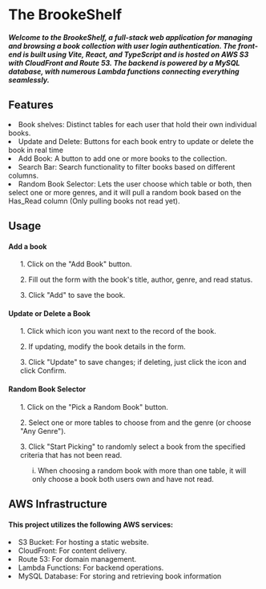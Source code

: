<H1> The BrookeShelf </H1>

<H5> Welcome to the BrookeShelf, a full-stack web application for managing and browsing a book collection with user login authentication. 
  The front-end is built using Vite, React, and TypeScript and is hosted on AWS S3 with CloudFront and Route 53. 
  The backend is powered by a MySQL database, with numerous Lambda functions connecting everything seamlessly.</H5>

<H2> Features</H2>
<li>Book shelves: Distinct tables for each user that hold their own individual books.</li>
<li>Update and Delete: Buttons for each book entry to update or delete the book in real time</li>
<li>Add Book: A button to add one or more books to the collection.</li>
<li>Search Bar: Search functionality to filter books based on different columns.</li>
<li> Random Book Selector: Lets the user choose which table or both, then select one or more genres, and it will pull a random book based on the Has_Read column (Only pulling books not read yet).</li>

<H2>Usage</H2>
<H4>Add a book</H4>
<ul>1. Click on the "Add Book" button.</ul>
<ul>2. Fill out the form with the book's title, author, genre, and read status.</ul>
<ul>3. Click "Add" to save the book.</ul>

<H4>Update or Delete a Book</H4>
<ul>1. Click which icon you want next to the record of the book.</ul>
<ul>2. If updating, modify the book details in the form.</ul>
<ul>3. Click "Update" to save changes; if deleting, just click the icon and click Confirm.</ul>

<h4>Random Book Selector</h4>
<ul>1. Click on the "Pick a Random Book" button.</ul>
<ul>2. Select one or more tables to choose from and the genre (or choose "Any Genre").</ul>
<ul>3. Click "Start Picking" to randomly select a book from the specified criteria that has not been read.</ul>
<ul><ul>i. When choosing a random book with more than one table, it will only choose a book both users own and have not read.</ul></ul>

<h2>AWS Infrastructure</h2>
<h4>This project utilizes the following AWS services:</h4>
<li>S3 Bucket: For hosting a static website.</li>
<li>CloudFront: For content delivery.</li>
<li>Route 53: For domain management.</li>
<li>Lambda Functions: For backend operations.</li>
<li>MySQL Database: For storing and retrieving book information</li>

